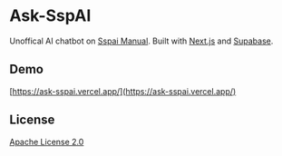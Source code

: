 # Ask-SspAI

Unoffical AI chatbot on [Sspai Manual](https://manual.sspai.com/). Built with [Next.js](https://nextjs.org/) and [Supabase](https://supabase.com/).

## Demo

[https://ask-sspai.vercel.app/](https://ask-sspai.vercel.app/)


## License

[Apache License 2.0](LICENSE)

